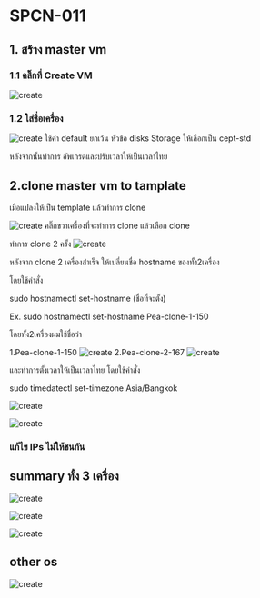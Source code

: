 # SPCN-011
 ## 1. สร้าง master vm
### 1.1 คลิ๊กที่ Create VM 
![create](https://user-images.githubusercontent.com/109591322/206201325-5f1f2d2e-8312-4c92-8257-65fee95234cd.png)
### 1.2  ใส่ชื่อเครื่อง 


![create](https://user-images.githubusercontent.com/109591322/206201697-6bf6fd0e-b7f0-4bfc-81ac-8d660a21cc83.png)
ใช้ค่า default ยกเว้น หัวข้อ disks 
Storage ให้เลือกเป็น cept-std

หลังจากนั้นทำการ อัพเกรดและปรับเวลาให้เป็นเวลาไทย

## 2.clone master vm to tamplate
เมื่อแปลงให้เป็น template แล้วทำการ clone

![create](https://user-images.githubusercontent.com/109591322/206201786-c29a5c9e-4b0b-4d63-afef-3fcf0d18a054.png)
คลิ๊กขวาเครื่องที่จะทำการ clone แล้วเลือก clone

ทำการ clone 2 ครั้ง
![create](https://user-images.githubusercontent.com/109591322/206201790-63c73a11-05f3-42c3-99c9-efa0fa7f3906.png)

หลังจาก clone 2 เครื่องสำเร็จ ให้เปลี่ยนชื่อ hostname ของทั้ง2เครื่อง 

โดยใช้คำสั่ง

sudo hostnamectl set-hostname (ชื่อที่จะตั้ง)

Ex. 
sudo hostnamectl set-hostname Pea-clone-1-150

โดยทั้ง2เครื่องผมใช้ชื่อว่า

1.Pea-clone-1-150
![create](https://user-images.githubusercontent.com/109591322/206209560-084541e3-6a17-4aa1-966c-105a9bbd3b90.png)
2.Pea-clone-2-167
![create](https://user-images.githubusercontent.com/109591322/206209587-fd28dc81-ff9c-47f3-9c60-f03e6160ae8c.png)

และทำการตั้งเวลาให้เป็นเวลาไทย โดยใช้คำสั่ง

sudo timedatectl set-timezone Asia/Bangkok

![create](https://user-images.githubusercontent.com/109591322/206214159-77a4dcb7-984e-4c9a-9a7f-992c14a0cbb2.png)

![create](https://user-images.githubusercontent.com/109591322/206214150-88b01a75-2edd-413a-aed4-1fb0f48970b0.png)


### แก้ไข IPs ไม่ให้ชนกัน

## summary ทั้ง 3 เครื่อง
![create](https://user-images.githubusercontent.com/109591322/206209591-b5aac601-be9e-4c0c-ae8c-d516a3afa5a3.png)

![create](https://user-images.githubusercontent.com/109591322/206209566-60668052-b07a-4794-93c1-9d631b522c0e.png)

![create](https://user-images.githubusercontent.com/109591322/206209578-f6675a65-4ff1-41c6-85ac-c7660b8a6c4a.png)

## other os 
![create](https://user-images.githubusercontent.com/109591322/206214109-6419d85f-39d7-4ee6-85e6-8814e6c1500e.png)

